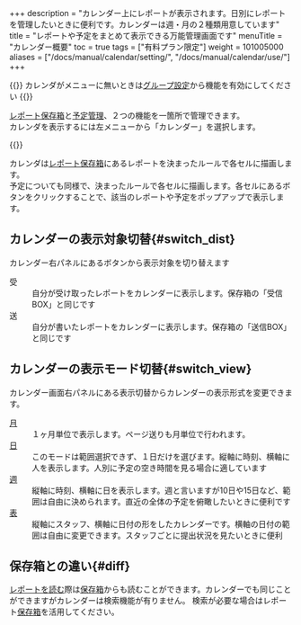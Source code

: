 +++
description = "カレンダー上にレポートが表示されます。日別にレポートを管理したいときに便利です。カレンダーは週・月の２種類用意しています"
title = "レポートや予定をまとめて表示できる万能管理画面です"
menuTitle = "カレンダー概要"
toc = true
tags = ["有料プラン限定"]
weight = 101005000
aliases = ["/docs/manual/calendar/setting/", "/docs/manual/calendar/use/"]
+++


{{<info>}}
カレンダがメニューに無いときは[グループ設定](/docs/manual/initial-setting/setting-group/#edit)から機能を有効にしてください
{{</info>}}


[レポート保存箱](/docs/manual/read-report/list/)と[予定管理](/docs/manual/event/list/)、２つの機能を一箇所で管理できます。  
カレンダを表示するには左メニューから「カレンダー」を選択します。



{{<icatch filename="calendar" msg="カレンダーモードではレポートの提出日や枚数が月単位で俯瞰できます"  alice="here">}}


カレンダは[レポート保存箱](/docs/manual/read-report/list/)にあるレポートを決まったルールで各セルに描画します。  
予定についても同様で、決まったルールで各セルに描画します。各セルにあるボタンをクリックすることで、該当のレポートや予定をポップアップで表示します。


## カレンダーの表示対象切替{#switch_dist}

カレンダー右パネルにあるボタンから表示対象を切り替えます

<dl class="basic">
<dt>受</dt>
<dd>自分が受け取ったレポートをカレンダーに表示します。保存箱の「受信BOX」と同じです</dd>
<dt>送</dt>
<dd>自分が書いたレポートをカレンダーに表示します。保存箱の「送信BOX」と同じです</dd>
</dl>


## カレンダーの表示モード切替{#switch_view}

カレンダー画面右パネルにある表示切替からカレンダーの表示形式を変更できます。

<dl class="basic">
<dt><a href="/docs/manual/calendar/monthly/">月</a></dt>
<dd>１ヶ月単位で表示します。ページ送りも月単位で行われます。</dd>
<dt><a href="/docs/manual/calendar/dayly/">日</a></dt>
<dd>このモードは範囲選択できず、１日だけを選びます。縦軸に時刻、横軸に人を表示します。人別に予定の空き時間を見る場合に適しています</dd>
<dt><a href="/docs/manual/calendar/weekly/">週</a></dt>
<dd>縦軸に時刻、横軸に日を表示します。週と言いますが10日や15日など、範囲は自由に決められます。直近の全体の予定を俯瞰したいときに便利です</dd>
<dt><a href="/docs/manual/calendar/table/">表</a></dt>
<dd>縦軸にスタッフ、横軸に日付の形をしたカレンダーです。横軸の日付の範囲は自由に変更できます。スタッフごとに提出状況を見たいときに便利</dd>
</dl>

## 保存箱との違い{#diff}

[レポートを読む](/docs/manual/read-report/state/)際は[保存箱](/docs/manual/read-report/list/)からも読むことができます。カレンダーでも同じことができますがカレンダーは検索機能が有りません。
検索が必要な場合はレポート[保存箱](/docs/manual/read-report/list/)を活用してください。

